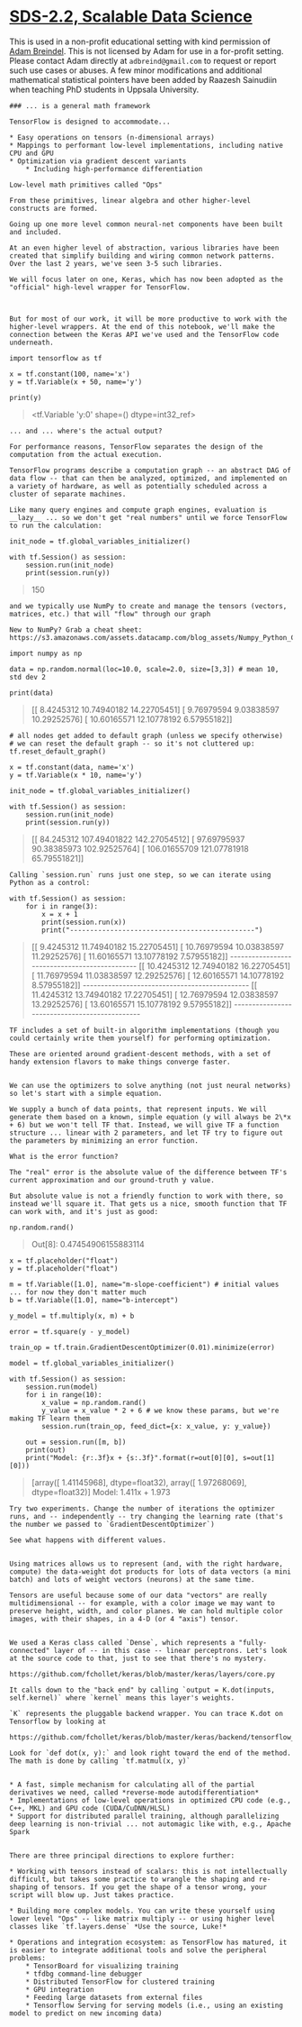 [SDS-2.2, Scalable Data Science](https://lamastex.github.io/scalable-data-science/sds/2/2/)
===========================================================================================

This is used in a non-profit educational setting with kind permission of [Adam Breindel](https://www.linkedin.com/in/adbreind). This is not licensed by Adam for use in a for-profit setting. Please contact Adam directly at `adbreind@gmail.com` to request or report such use cases or abuses. A few minor modifications and additional mathematical statistical pointers have been added by Raazesh Sainudiin when teaching PhD students in Uppsala University.


    ### ... is a general math framework

    TensorFlow is designed to accommodate...

    * Easy operations on tensors (n-dimensional arrays)
    * Mappings to performant low-level implementations, including native CPU and GPU
    * Optimization via gradient descent variants
        * Including high-performance differentiation
        
    Low-level math primitives called "Ops"

    From these primitives, linear algebra and other higher-level constructs are formed.

    Going up one more level common neural-net components have been built and included.

    At an even higher level of abstraction, various libraries have been created that simplify building and wiring common network patterns. Over the last 2 years, we've seen 3-5 such libraries.

    We will focus later on one, Keras, which has now been adopted as the "official" high-level wrapper for TensorFlow.
      


    But for most of our work, it will be more productive to work with the higher-level wrappers. At the end of this notebook, we'll make the connection between the Keras API we've used and the TensorFlow code underneath.  

    import tensorflow as tf

    x = tf.constant(100, name='x')
    y = tf.Variable(x + 50, name='y')

    print(y)

> &lt;tf.Variable 'y:0' shape=() dtype=int32\_ref&gt;


    ... and ... where's the actual output?

    For performance reasons, TensorFlow separates the design of the computation from the actual execution.

    TensorFlow programs describe a computation graph -- an abstract DAG of data flow -- that can then be analyzed, optimized, and implemented on a variety of hardware, as well as potentially scheduled across a cluster of separate machines.

    Like many query engines and compute graph engines, evaluation is __lazy__ ... so we don't get "real numbers" until we force TensorFlow to run the calculation:

    init_node = tf.global_variables_initializer()

    with tf.Session() as session:
        session.run(init_node)
        print(session.run(y))

> 150


    and we typically use NumPy to create and manage the tensors (vectors, matrices, etc.) that will "flow" through our graph

    New to NumPy? Grab a cheat sheet: https://s3.amazonaws.com/assets.datacamp.com/blog_assets/Numpy_Python_Cheat_Sheet.pdf

    import numpy as np

    data = np.random.normal(loc=10.0, scale=2.0, size=[3,3]) # mean 10, std dev 2

    print(data)

> \[\[ 8.4245312 10.74940182 14.22705451\] \[ 9.76979594 9.03838597 10.29252576\] \[ 10.60165571 12.10778192 6.57955182\]\]

    # all nodes get added to default graph (unless we specify otherwise)
    # we can reset the default graph -- so it's not cluttered up:
    tf.reset_default_graph()

    x = tf.constant(data, name='x')
    y = tf.Variable(x * 10, name='y')

    init_node = tf.global_variables_initializer()

    with tf.Session() as session:
        session.run(init_node)
        print(session.run(y))

> \[\[ 84.245312 107.49401822 142.27054512\] \[ 97.69795937 90.38385973 102.92525764\] \[ 106.01655709 121.07781918 65.79551821\]\]


    Calling `session.run` runs just one step, so we can iterate using Python as a control:

    with tf.Session() as session:
        for i in range(3):
            x = x + 1
            print(session.run(x))
            print("----------------------------------------------")

> \[\[ 9.4245312 11.74940182 15.22705451\] \[ 10.76979594 10.03838597 11.29252576\] \[ 11.60165571 13.10778192 7.57955182\]\] ---------------------------------------------- \[\[ 10.4245312 12.74940182 16.22705451\] \[ 11.76979594 11.03838597 12.29252576\] \[ 12.60165571 14.10778192 8.57955182\]\] ---------------------------------------------- \[\[ 11.4245312 13.74940182 17.22705451\] \[ 12.76979594 12.03838597 13.29252576\] \[ 13.60165571 15.10778192 9.57955182\]\] ----------------------------------------------


    TF includes a set of built-in algorithm implementations (though you could certainly write them yourself) for performing optimization.

    These are oriented around gradient-descent methods, with a set of handy extension flavors to make things converge faster.


    We can use the optimizers to solve anything (not just neural networks) so let's start with a simple equation.

    We supply a bunch of data points, that represent inputs. We will generate them based on a known, simple equation (y will always be 2\*x + 6) but we won't tell TF that. Instead, we will give TF a function structure ... linear with 2 parameters, and let TF try to figure out the parameters by minimizing an error function.

    What is the error function? 

    The "real" error is the absolute value of the difference between TF's current approximation and our ground-truth y value.

    But absolute value is not a friendly function to work with there, so instead we'll square it. That gets us a nice, smooth function that TF can work with, and it's just as good:

    np.random.rand()

> <span class="ansired">Out\[</span><span class="ansired">8</span><span class="ansired">\]: </span>0.47454906155883114

    x = tf.placeholder("float") 
    y = tf.placeholder("float")

    m = tf.Variable([1.0], name="m-slope-coefficient") # initial values ... for now they don't matter much
    b = tf.Variable([1.0], name="b-intercept")

    y_model = tf.multiply(x, m) + b

    error = tf.square(y - y_model)

    train_op = tf.train.GradientDescentOptimizer(0.01).minimize(error)

    model = tf.global_variables_initializer()

    with tf.Session() as session:
        session.run(model)
        for i in range(10):
            x_value = np.random.rand()
            y_value = x_value * 2 + 6 # we know these params, but we're making TF learn them
            session.run(train_op, feed_dict={x: x_value, y: y_value})

        out = session.run([m, b])
        print(out)
        print("Model: {r:.3f}x + {s:.3f}".format(r=out[0][0], s=out[1][0]))

> \[array(\[ 1.41145968\], dtype=float32), array(\[ 1.97268069\], dtype=float32)\] Model: 1.411x + 1.973


    Try two experiments. Change the number of iterations the optimizer runs, and -- independently -- try changing the learning rate (that's the number we passed to `GradientDescentOptimizer`)

    See what happens with different values.


    Using matrices allows us to represent (and, with the right hardware, compute) the data-weight dot products for lots of data vectors (a mini batch) and lots of weight vectors (neurons) at the same time. 

    Tensors are useful because some of our data "vectors" are really multidimensional -- for example, with a color image we may want to preserve height, width, and color planes. We can hold multiple color images, with their shapes, in a 4-D (or 4 "axis") tensor.


    We used a Keras class called `Dense`, which represents a "fully-connected" layer of -- in this case -- linear perceptrons. Let's look at the source code to that, just to see that there's no mystery.

    https://github.com/fchollet/keras/blob/master/keras/layers/core.py

    It calls down to the "back end" by calling `output = K.dot(inputs, self.kernel)` where `kernel` means this layer's weights.

    `K` represents the pluggable backend wrapper. You can trace K.dot on Tensorflow by looking at

    https://github.com/fchollet/keras/blob/master/keras/backend/tensorflow_backend.py

    Look for `def dot(x, y):` and look right toward the end of the method. The math is done by calling `tf.matmul(x, y)`


    * A fast, simple mechanism for calculating all of the partial derivatives we need, called *reverse-mode autodifferentiation*
    * Implementations of low-level operations in optimized CPU code (e.g., C++, MKL) and GPU code (CUDA/CuDNN/HLSL)
    * Support for distributed parallel training, although parallelizing deep learning is non-trivial ... not automagic like with, e.g., Apache Spark


    There are three principal directions to explore further:

    * Working with tensors instead of scalars: this is not intellectually difficult, but takes some practice to wrangle the shaping and re-shaping of tensors. If you get the shape of a tensor wrong, your script will blow up. Just takes practice.

    * Building more complex models. You can write these yourself using lower level "Ops" -- like matrix multiply -- or using higher level classes like `tf.layers.dense` *Use the source, Luke!*

    * Operations and integration ecosystem: as TensorFlow has matured, it is easier to integrate additional tools and solve the peripheral problems:
        * TensorBoard for visualizing training
        * tfdbg command-line debugger
        * Distributed TensorFlow for clustered training
        * GPU integration
        * Feeding large datasets from external files
        * Tensorflow Serving for serving models (i.e., using an existing model to predict on new incoming data)

